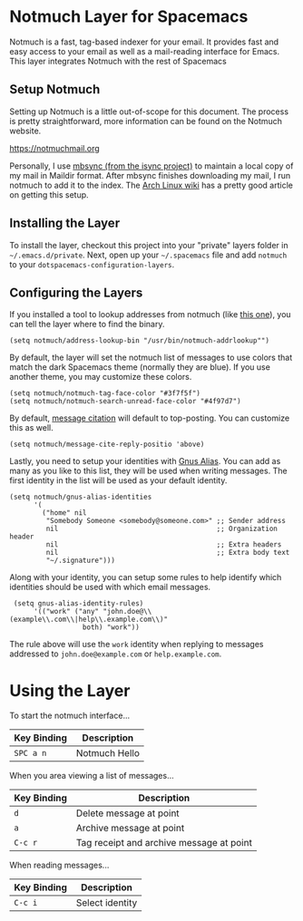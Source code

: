 # Notmuch Layer for Spacemacs

Notmuch is a fast, tag-based indexer for your email. It provides fast and easy
access to your email as well as a mail-reading interface for Emacs. This layer
integrates Notmuch with the rest of Spacemacs

## Setup Notmuch

Setting up Notmuch is a little out-of-scope for this document. The process is
pretty straightforward, more information can be found on the Notmuch website.

  https://notmuchmail.org
  
Personally, I
use [mbsync (from the isync project)](http://isync.sourceforge.net) to maintain
a local copy of my mail in Maildir format. After mbsync finishes downloading my
mail, I run notmuch to add it to the index.
The [Arch Linux wiki](https://wiki.archlinux.org/index.php/Isync) has a pretty
good article on getting this setup.

## Installing the Layer

To install the layer, checkout this project into your "private" layers folder in
`~/.emacs.d/private`. Next, open up your `~/.spacemacs` file and add `notmuch`
to your `dotspacemacs-configuration-layers`.

## Configuring the Layers

If you installed a tool to lookup addresses from notmuch
(like [this one](https://github.com/aperezdc/notmuch-addrlookup-c)), you can
tell the layer where to find the binary.

    (setq notmuch/address-lookup-bin "/usr/bin/notmuch-addrlookup"")
    
By default, the layer will set the notmuch list of messages to use colors that
match the dark Spacemacs theme (normally they are blue). If you use another
theme, you may customize these colors.

    (setq notmuch/notmuch-tag-face-color "#3f7f5f")
    (setq notmuch/notmuch-search-unread-face-color "#4f97d7")
    
By
default,
[message citation](https://www.gnu.org/software/emacs/manual/html_node/message/Insertion-Variables.html) will
default to top-posting. You can customize this as well.

    (setq notmuch/message-cite-reply-positio 'above)
    
Lastly, you need to setup your identities
with [Gnus Alias](https://notmuchmail.org/emacstips/#index16h2). You can add as
many as you like to this list, they will be used when writing messages. The
first identity in the list will be used as your default identity.

    (setq notmuch/gnus-alias-identities
          '(
            ("home" nil
             "Somebody Someone <somebody@someone.com>" ;; Sender address
             nil                                       ;; Organization header
             nil                                       ;; Extra headers
             nil                                       ;; Extra body text
             "~/.signature")))

Along with your identity, you can setup some rules to help identify which
identities should be used with which email messages.

     (setq gnus-alias-identity-rules)
          '(("work" ("any" "john.doe@\\(example\\.com\\|help\\.example.com\\)" 
                      both) "work"))

The rule above will use the `work` identity when replying to messages addressed
to `john.doe@example.com` or `help.example.com`.

# Using the Layer

To start the notmuch interface...


| Key Binding | Description     |
|-------------|-----------------|
| `SPC a n`   | Notmuch Hello   |

When you area viewing a list of messages...

| Key Binding | Description                              |
|-------------|------------------------------------------|
| `d`         | Delete message at point                  |
| `a`         | Archive message at point                 |
| `C-c r`     | Tag receipt and archive message at point |

When reading messages...

| Key Binding | Description                              |
|-------------|------------------------------------------|
| `C-c i`     | Select identity                          |

